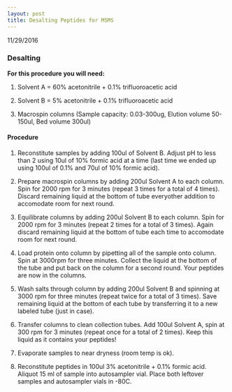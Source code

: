 ```yaml
---
layout: post
title: Desalting Peptides for MSMS
---
```


11/29/2016

### Desalting

__For this procedure you will need:__

1) Solvent A = 60% acetonitrile + 0.1% trifluoroacetic acid

2) Solvent B = 5% acetonitrile + 0.1% trifluoroacetic acid

3) Macrospin columns (Sample capacity: 0.03-300ug, Elution volume 50-150ul, Bed volume 300ul)

#### Procedure

1) Reconstitute samples by adding 100ul of Solvent B. Adjust pH to less than 2 using 10ul of 10% formic acid at a time (last time we ended up using 100ul of 0.1% and 70ul of 10% formic acid).

2) Prepare macrospin columns by adding 200ul Solvent A to each column. Spin for 2000 rpm for 3 minutes (repeat 3 times for a total of 4 times). Discard remaining liquid at the bottom of tube everyother addition to accomodate room for next round.

3) Equilibrate columns by adding 200ul Solvent B to each column. Spin for 2000 rpm for 3 minutes (repeat 2 times for a total of 3 times). Again discard remaining liquid at the bottom of tube each time to accomodate room for next round.

4) Load protein onto column by pipetting all of the sample onto column. Spin at 3000rpm for three minutes. Collect the liquid at the bottom of the tube and put back on the column for a second round. Your peptides are now in the columns. 

5) Wash salts through column by adding 200ul Solvent B and spinning at 3000 rpm for three minutes (repeat twice for a total of 3 times). Save remaining liquid at the bottom of each tube by transferring it to a new labeled tube (just in case).

6) Transfer columns to clean collection tubes. Add 100ul Solvent A, spin at 300 rpm for 3 minutes (repeat once for a total of 2 times). Keep this liquid as it contains your peptides!

7) Evaporate samples to near dryness (room temp is ok).

8) Reconstitute peptides in 100ul 3% acetonitrile + 0.1% formic acid. Aliquot 15 ml of sample into autosampler vial. Place both leftover samples and autosampler vials in -80C. 



